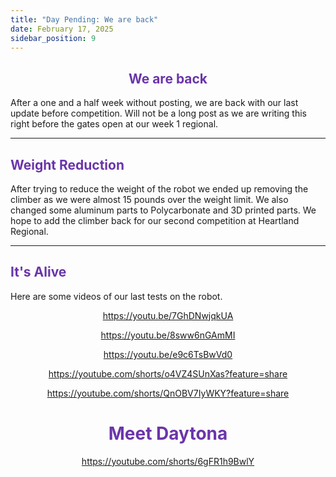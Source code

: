 ```yaml
---
title: "Day Pending: We are back"
date: February 17, 2025
sidebar_position: 9
---
```


<div align="center">

## <b><span style="color:#6b35aa">We are back</span></b>

</div>

After a one and a half week without posting, we are back with our last update before competition. Will not be a long post as we are writing this right before the gates open at our week 1 regional.

<hr>

## <b><span style="color:#6b35aa">Weight Reduction</span></b>

After trying to reduce the weight of the robot we ended up removing the climber as we were almost 15 pounds over the weight limit. We also changed some aluminum parts to Polycarbonate and 3D printed parts. We hope to add the climber back for our second competition at Heartland Regional.

<hr>

## <b><span style="color:#6b35aa">It's Alive</span></b>

Here are some videos of our last tests on the robot.

<div align="center">
  
  https://youtu.be/7GhDNwjqkUA

https://youtu.be/8sww6nGAmMI

https://youtu.be/e9c6TsBwVd0

https://youtube.com/shorts/o4VZ4SUnXas?feature=share

https://youtube.com/shorts/QnOBV7IyWKY?feature=share

</div>

<div align="center">

# <b><span style="color:#6b35aa">Meet Daytona</span></b>

https://youtube.com/shorts/6gFR1h9BwlY

</div>

